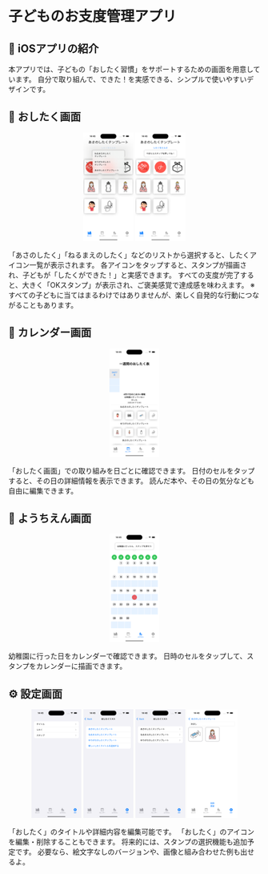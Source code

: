 # 子どものお支度管理アプリ

## 📱 iOSアプリの紹介

本アプリでは、子どもの「おしたく習慣」をサポートするための画面を用意しています。
自分で取り組んで、できた！を実感できる、シンプルで使いやすいデザインです。

## 🧒 おしたく画面
<p align="center">
  <img src="Images/image7.png" alt="キャプチャ7" width="100">
  <img src="Images/image8.png" alt="キャプチャ8" width="100">
</p>
「あさのしたく」「ねるまえのしたく」などのリストから選択すると、したくアイコン一覧が表示されます。
各アイコンをタップすると、スタンプが描画され、子どもが「したくができた！」と実感できます。
すべての支度が完了すると、大きく「OKスタンプ」が表示され、ご褒美感覚で達成感を味わえます。
※すべての子どもに当てはまるわけではありませんが、楽しく自発的な行動につながることもあります。

## 📅 カレンダー画面
<p align="center">
  <img src="Images/image6.png" alt="キャプチャ6" width="100">
</p>
「おしたく画面」での取り組みを日ごとに確認できます。
日付のセルをタップすると、その日の詳細情報を表示できます。
読んだ本や、その日の気分なども自由に編集できます。

## 🏫 ようちえん画面
<p align="center">
  <img src="Images/image5.png" alt="キャプチャ5" width="100">
</p>
幼稚園に行った日をカレンダーで確認できます。
日時のセルをタップして、スタンプをカレンダーに描画できます。


## ⚙️ 設定画面
<p align="center">
  <img src="Images/image4.png" alt="キャプチャ4" width="100">
  <img src="Images/image3.png" alt="キャプチャ3" width="100">
  <img src="Images/image2.png" alt="キャプチャ2" width="100">
  <img src="Images/image1.png" alt="キャプチャ1" width="100">
</p>
「おしたく」のタイトルや詳細内容を編集可能です。
「おしたく」のアイコンを編集・削除することもできます。
将来的には、スタンプの選択機能も追加予定です。
必要なら、絵文字なしのバージョンや、画像と組み合わせた例も出せるよ。



